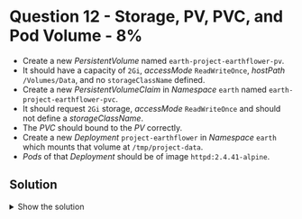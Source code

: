 # Question 12 - Storage, PV, PVC, and Pod Volume - 8%

- Create a new *PersistentVolume* named `earth-project-earthflower-pv`.
- It should have a capacity of `2Gi`, *accessMode* `ReadWriteOnce`, *hostPath* `/Volumes/Data`, and no `storageClassName` defined.
- Create a new *PersistentVolumeClaim* in *Namespace* `earth` named `earth-project-earthflower-pvc`. 
- It should request `2Gi` storage, *accessMode* `ReadWriteOnce` and should not define a *storageClassName*.
- The *PVC* should bound to the *PV* correctly.
- Create a new *Deployment* `project-earthflower` in *Namespace* `earth` which mounts that volume at `/tmp/project-data`.
- *Pods* of that *Deployment* should be of image `httpd:2.4.41-alpine`.

## Solution

<details>
  <summary>Show the solution</summary>

### Create the PersistentVolume

#### Get PersistentVolume Definition from Kubernetes Documentation

- Go to https://kubernetes.io/docs.
- Search for `PersistentVolume` yaml.
- Open the first link `Configure a Pod to Use a PersistentVolume for Storage`.
- Scroll down to `Create a PersistentVolume` and copy the YAML definition and update accordingly to the task.

```yaml
apiVersion: v1
kind: PersistentVolume
metadata:
  name: earth-project-earthflower-pv
spec:
  capacity:
    storage: 2Gi
  accessModes:
    - ReadWriteOnce
  hostPath:
    path: "/Volumes/Data"
```

#### Create the PersistentVolume YAML Definition

```shell
vim 12-pv.yaml
```

#### Apply the PersistentVolume YAML Definition

```shell
k apply -f 12-pv.yaml
persistentvolume/earth-project-earthflower-pv created
```

### Create the PersistentVolumeClaim

#### Get PersistentVolumeClaim Definition from Kubernetes Documentation

- In the same document scroll down to `Create a PersistentVolumeClaim` and copy the YAML definition and update accordingly to the task.

```yaml
apiVersion: v1
kind: PersistentVolumeClaim
metadata:
  name: earth-project-earthflower-pvc
  namespace: earth
spec:
  accessModes:
    - ReadWriteOnce
  resources:
    requests:
      storage: 2Gi
```

#### Create the PersistentVolumeClaim YAML Definition

```shell
vim 12-pvc.yaml
```

#### Apply the PersistentVolumeClaim YAML Definition

```shell
k apply -f 12-pvc.yaml
persistentvolumeclaim/earth-project-earthflower-pvc created
```

#### List the PersistentVolumeClaim

```shell
k -n earth get pvc,pv
NAME                               STATUS    VOLUME   CAPACITY   ACCESS MODES   STORAGECLASS   VOLUMEATTRIBUTESCLASS   AGE
persistentvolumeclaim/safari-pvc   Pending                                      standard       <unset>                 2m1s

NAME                         CAPACITY   ACCESS MODES   RECLAIM POLICY   STATUS      CLAIM   STORAGECLASS   VOLUMEATTRIBUTESCLASS   REASON   AGE
persistentvolume/safari-pv   2Gi        RWO            Retain           Available                          <unset>                          10m
```

### Create the Deployment YAML Definition

```shell
k -n earth create deploy project-earthflower --image=httpd:2.4.41-alpine -o yaml --dry-run=client > 12-deploy.yaml
```

Update `volumes` and `volumeMounts` entries.

```yaml
apiVersion: apps/v1
kind: Deployment
metadata:
  creationTimestamp: null
  labels:
    app: project-earthflower
  name: project-earthflower
  namespace: earth
spec:
  replicas: 1
  selector:
    matchLabels:
      app: project-earthflower
  strategy: {}
  template:
    metadata:
      creationTimestamp: null
      labels:
        app: project-earthflower
    spec:
      volumes:
        - name: data
          persistentVolumeClaim:
            claimName: earth-project-earthflower-pvc
      containers:
      - image: httpd:2.4.41-alpine
        name: httpd
        resources: {}
        volumeMounts:
          - name: data
            mountPath: /tmp/project-data
status: {}
```

#### Apply the Deployment YAML Definition

```shell
k apply -f 12-deploy.yaml
deployment.apps/project-earthflower created
```

#### Validate the Deployment

```shell
k -n earth get deploy
NNAME                  READY   UP-TO-DATE   AVAILABLE   AGE
project-earthflower   1/1     1            1           24s
```

#### Validate the PersistentVolume and PersistentVolumeClaim

```shell
k -n earth get pv,pvc
NAME                                                        CAPACITY   ACCESS MODES   RECLAIM POLICY   STATUS      CLAIM                                 STORAGECLASS   VOLUMEATTRIBUTESCLASS   REASON   AGE
persistentvolume/earth-project-earthflower-pv               2Gi        RWO            Retain           Available                                                        <unset>                          16m
persistentvolume/pvc-74f8b50e-e2e2-4f15-98ed-35ee7afa6da7   2Gi        RWO            Delete           Bound       earth/earth-project-earthflower-pvc   standard       <unset>                          48s

NAME                                                  STATUS   VOLUME                                     CAPACITY   ACCESS MODES   STORAGECLASS   VOLUMEATTRIBUTESCLASS   AGE
persistentvolumeclaim/earth-project-earthflower-pvc   Bound    pvc-74f8b50e-e2e2-4f15-98ed-35ee7afa6da7   2Gi        RWO            standard       <unset>                 11m
```

#### Validate the Deployment Pod Mount

Get the Deployment's Pods:

```shell
k -n earth get pod
NAME                                   READY   STATUS    RESTARTS   AGE
project-earthflower-8459866d9c-q5gpp   1/1     Running   0          114s
```

```shell
k -n earth describe pod project-earthflower-8459866d9c-q5gpp | grep -A2 Mounts:
    Mounts:
      /tmp/project-data from data (rw)
      /var/run/secrets/kubernetes.io/serviceaccount from kube-api-access-vjkcd (ro)
```

## Resources

- [Create a PersistentVolume](https://kubernetes.io/docs/tasks/configure-pod-container/configure-persistent-volume-storage/#create-a-persistentvolume)
- [Create a PersistentVolumeClaim](https://kubernetes.io/docs/tasks/configure-pod-container/configure-persistent-volume-storage/#create-a-persistentvolumeclaim)
- [Creatre a Pod](https://kubernetes.io/docs/tasks/configure-pod-container/configure-persistent-volume-storage/#create-a-pod)

</details>
